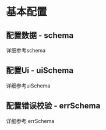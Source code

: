 # 基本配置

## 配置数据 - schema

详细参考schema


## 配置Ui - uiSchema
详细参考uiSchema

## 配置错误校验 - errSchema
详细参考 errSchema
